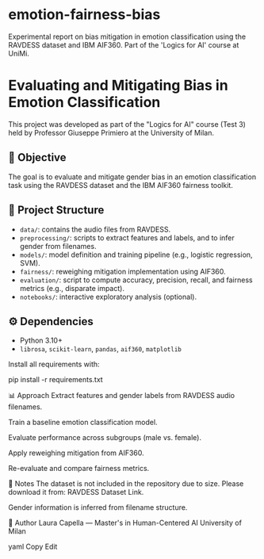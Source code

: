 # emotion-fairness-bias
Experimental report on bias mitigation in emotion classification using the RAVDESS dataset and IBM AIF360. Part of the 'Logics for AI' course at UniMi.
# Evaluating and Mitigating Bias in Emotion Classification

This project was developed as part of the "Logics for AI" course (Test 3) held by Professor Giuseppe Primiero at the University of Milan.

## 🎯 Objective

The goal is to evaluate and mitigate gender bias in an emotion classification task using the RAVDESS dataset and the IBM AIF360 fairness toolkit.

## 📁 Project Structure

- `data/`: contains the audio files from RAVDESS.
- `preprocessing/`: scripts to extract features and labels, and to infer gender from filenames.
- `models/`: model definition and training pipeline (e.g., logistic regression, SVM).
- `fairness/`: reweighing mitigation implementation using AIF360.
- `evaluation/`: script to compute accuracy, precision, recall, and fairness metrics (e.g., disparate impact).
- `notebooks/`: interactive exploratory analysis (optional).

## ⚙️ Dependencies

- Python 3.10+
- `librosa`, `scikit-learn`, `pandas`, `aif360`, `matplotlib`

Install all requirements with:

pip install -r requirements.txt

📊 Approach
Extract features and gender labels from RAVDESS audio filenames.

Train a baseline emotion classification model.

Evaluate performance across subgroups (male vs. female).

Apply reweighing mitigation from AIF360.

Re-evaluate and compare fairness metrics.

📌 Notes
The dataset is not included in the repository due to size. Please download it from: RAVDESS Dataset Link.

Gender information is inferred from filename structure.

🔗 Author
Laura Capella — Master's in Human-Centered AI
University of Milan

yaml
Copy
Edit

